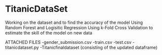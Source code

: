 # TitanicDataSet
Working on the dataset and to find  the accuracy of the model 
Using Random Forest and Logisitic Regression
Using k-Fold Cross Validation to estimate the skill of the model on new data 

ATTACHED FILES
-gender_submission.csv
-train.csv
-test.csv
-titanicdataset.py
-Titanicfinaldataset (consisting of the updated dataframe)
